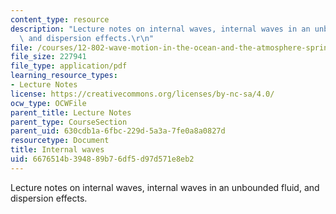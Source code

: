 ```yaml
---
content_type: resource
description: "Lecture notes on internal waves, internal waves in an unbounded fluid,\
  \ and dispersion effects.\r\n"
file: /courses/12-802-wave-motion-in-the-ocean-and-the-atmosphere-spring-2008/6676514b394889b76df5d97d571e8eb2_MIT12_802S08_lec06.pdf
file_size: 227941
file_type: application/pdf
learning_resource_types:
- Lecture Notes
license: https://creativecommons.org/licenses/by-nc-sa/4.0/
ocw_type: OCWFile
parent_title: Lecture Notes
parent_type: CourseSection
parent_uid: 630cdb1a-6fbc-229d-5a3a-7fe0a8a0827d
resourcetype: Document
title: Internal waves
uid: 6676514b-3948-89b7-6df5-d97d571e8eb2
---
```

Lecture notes on internal waves, internal waves in an unbounded fluid, and dispersion effects.
